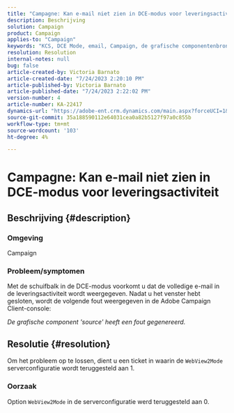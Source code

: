 ```yaml
---
title: "Campagne: Kan e-mail niet zien in DCE-modus voor leveringsactiviteit"
description: Beschrijving
solution: Campaign
product: Campaign
applies-to: "Campaign"
keywords: "KCS, DCE Mode, email, Campaign, de grafische componentenbron heeft een fout, leveringsactiviteit geproduceerd"
resolution: Resolution
internal-notes: null
bug: false
article-created-by: Victoria Barnato
article-created-date: "7/24/2023 2:20:10 PM"
article-published-by: Victoria Barnato
article-published-date: "7/24/2023 2:22:02 PM"
version-number: 4
article-number: KA-22417
dynamics-url: "https://adobe-ent.crm.dynamics.com/main.aspx?forceUCI=1&pagetype=entityrecord&etn=knowledgearticle&id=813ca62e-2d2a-ee11-bdf4-6045bd0065b6"
source-git-commit: 35a188590112e64031cea0a82b5127f97a0c855b
workflow-type: tm+mt
source-wordcount: '103'
ht-degree: 4%

---
```


# Campagne: Kan e-mail niet zien in DCE-modus voor leveringsactiviteit

## Beschrijving {#description}


### Omgeving

Campaign

### Probleem/symptomen

Met de schuifbalk in de DCE-modus voorkomt u dat de volledige e-mail in de leveringsactiviteit wordt weergegeven. Nadat u het venster hebt gesloten, wordt de volgende fout weergegeven in de Adobe Campaign Client-console:

*De grafische component &#39;source&#39; heeft een fout gegenereerd.*


## Resolutie {#resolution}


Om het probleem op te lossen, dient u een ticket in waarin de `WebView2Mode` serverconfiguratie wordt teruggesteld aan 1.

### Oorzaak

Option `WebView2Mode` in de serverconfiguratie werd teruggesteld aan 0.
